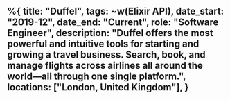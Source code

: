 %{
    title: "Duffel",
    tags: ~w(Elixir API),
	date_start: "2019-12",
	date_end: "Current",
	role: "Software Engineer",
	description: "Duffel offers the most powerful and intuitive tools for starting and growing a travel business. Search, book, and manage flights across airlines all around the world—all through one single platform.",
	locations:  ["London, United Kingdom"],
}
---
